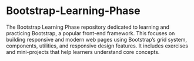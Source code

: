 # Bootstrap-Learning-Phase
The Bootstrap Learning Phase repository dedicated to learning and practicing Bootstrap, a popular front-end framework. This focuses on building responsive and modern web pages using Bootstrap’s grid system, components, utilities, and responsive design features. It includes exercises and mini-projects that help learners understand core concepts.
